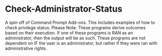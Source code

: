 # Check-Administrator-Status
A spin off of Command Prompt Add-ons. This includes examples of how to check privilege status.
Please Note: These programs derive outcomes based on their execution. If one of these programs is RAN as an administrator, then the output will be as such. These programs are not dependent on IF the user is an administrator, but rather if they were ran with administrative rights.
